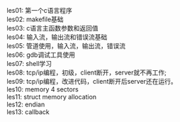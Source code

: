 les01: 第一个c语言程序   
les02: makefile基础  
les03: c语言主函数参数和返回值  
les04: 输入流，输出流和错误流基础   
les05: 管道使用，输入流，输出流，错误流    
les06: gdb调试工具使用   
les07: shell学习    
les08: tcp/ip编程，初级，client断开，server就不再工作;  
les09: tcp/ip编程，改进代码，client断开后server还在运行。   
les10: memory 4 sectors   
les11: struct memory allocation   
les12: endian   
les13: callback   

